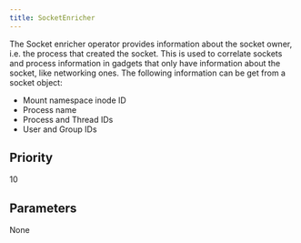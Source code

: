 ```yaml
---
title: SocketEnricher
---
```


The Socket enricher operator provides information about the socket owner, i.e.
the process that created the socket. This is used to correlate sockets and
process information in gadgets that only have information about the socket, like
networking ones. The following information can be get from a socket object:

- Mount namespace inode ID
- Process name
- Process and Thread IDs
- User and Group IDs

## Priority

10

## Parameters

None
